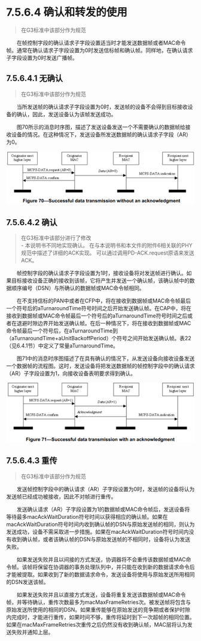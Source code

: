 # 7.5.6.4 确认和转发的使用
>在G3标准中该部分作为规范

　　在帧控制字段的确认请求子字段设置适当时才能发送数据帧或者MAC命令帧。通常在确认请求子字段设置为0时发送信标帧和确认帧。同样地，在确认请求子字段设置为0时发送广播帧。

## 7.5.6.4.1 无确认
>在G3标准中该部分作为规范

　　当所发送帧的确认请求子字段设置为0时，发送帧的设备不会得到目标接收设备的确认，因此，发送设备认为该帧发送成功。

　　图70所示的消息时序图，描述了发送设备发送一个不需要确认的数据帧给接收设备的情况。在这种情况下，发送设备所发送数据帧的确认请求子字段（AR）为0。

<center><img src="../images/Image_figure70.png"/></center>

## 7.5.6.4.2 确认
>在G3标准中该部分进行了修改
<br>- 本说明书不同地实现确认。 在与本说明书和本文件的附件6相关联的PHY规范中描述了详细的ACK实现。 可以通过调用PD-ACK.request原语来发送ACK。

　　帧控制字段的确认请求子字段设置为1时，接收设备将对发送帧进行确认。如果目标接收设备正确的接收到该帧，它将产生并发送一个确认帧，该确认帧中的数据顺序编号（DSN）与所确认的数据帧或MAC命令帧相同。

　　在不支持信标的PAN中或者在CFP中，将在接收到数据帧或MAC命令帧最后一个符号后的aTurnaroundTime符号时间之后开始发送确认帧。在CAP中，将在接收到数据帧或MAC命令帧最后一个符号后的aTurnaroundTime符号时间之后或者在退避时隙边界开始发送确认帧。在后一种情况下，将在接收到数据帧或MAC命令帧最后一个符号后，在aTurnaroundTime到（aTurnaroundTime+aUnitBackoffPeriod）个符号之间开始发送确认帧。表22（见6.4.1节）中定义了常量aTurnaroundTime。

　　图71中的消息时序图描述了在具有确认的情况下，从发送设备向接收设备发送一个数据帧的流程图。这时，发送设备将把发送数据帧的帧控制字段中的确认请求（AR）子字段设置为1，向接收设备表明要求得到确认。

<center><img src="../images/Image_figure71.png"/></center>

## 7.5.6.4.3 重传
>在G3标准中该部分作为规范

　　发送帧控制字段中的确认请求（AR）子字段设置为0时，发送帧的设备将认为发送帧已经成功被接收，因此不对帧进行重传。

　　发送确认请求（AR）子字段设置为1的数据帧或MAC命令帧后，发送设备将等待最多macAckWaitDuration符号时间以获得相应的确认帧。如果在macAckWaitDuration符号时间内收到确认帧的DSN与原始发送帧的相同，则认为发送成功，设备不需采取进一步措施。如果在macAckWaitDuration符号时间内没有收到确认帧，或者该确认帧的DSN与原始发送帧的不相同时，设备将认为发送失败。

　　如果发送失败并且以间接的方式发送，协调器将不会重传该数据帧或MAC命令帧。该帧将保留在协调器的事务处理队列中，并只能在收到新的数据请求命令后才能被提取。如果收到了新的数据请求命令，发送设备将使用与原始发送所用相同的DSN发送该帧。

　　如果发送失败并且以直接方式发送，设备将重复发送该数据帧或MAC命令帧，并等待确认，重传次数最多为macMaxFrameRetries次。被发送帧将包含与原始发送所使用的相同的DSN。如果重传能够在原始发送的竞争期或者保护时隙内完成时，才能进行重传，如果时间不够，重传将延时到下一次超帧的相同位置。如果在macMaxFrameRetries次重传之后仍然没有收到确认帧，MAC层将认为发送失败并通知上层。
